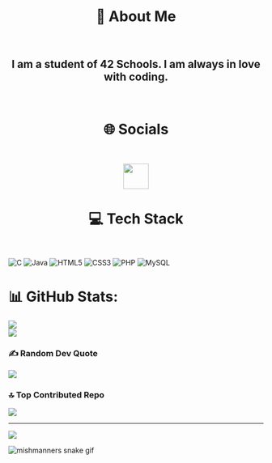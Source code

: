 <h1 align="center">💫 About Me</h1><br>

<h2 align="center">I am a student of 42 Schools. I am always in love with coding.</h2><br>

<h1 align="center">🌐 Socials</h1><br>

<p align="center">
  <a href="https://instagram.com/n4zerati">
    <img src="https://img.shields.io/badge/Instagram-%23E4405F.svg?logo=Instagram&logoColor=white"  height="50">
  </a>
</p>

<h1 align="center">💻 Tech Stack</h1><br>

![C](https://img.shields.io/badge/c-%2300599C.svg?style=for-the-badge&logo=c&logoColor=white) ![Java](https://img.shields.io/badge/java-%23ED8B00.svg?style=for-the-badge&logo=openjdk&logoColor=white) ![HTML5](https://img.shields.io/badge/html5-%23E34F26.svg?style=for-the-badge&logo=html5&logoColor=white) ![CSS3](https://img.shields.io/badge/css3-%231572B6.svg?style=for-the-badge&logo=css3&logoColor=white) ![PHP](https://img.shields.io/badge/php-%23777BB4.svg?style=for-the-badge&logo=php&logoColor=white) ![MySQL](https://img.shields.io/badge/mysql-4479A1.svg?style=for-the-badge&logo=mysql&logoColor=white)
# 📊 GitHub Stats:
![](https://github-readme-stats.vercel.app/api?username=mehmetdonmezz&theme=dark&hide_border=false&include_all_commits=false&count_private=false)<br/>
![](https://nirzak-streak-stats.vercel.app/?user=mehmetdonmezz&theme=dark&hide_border=false)<br/>

### ✍️ Random Dev Quote
![](https://quotes-github-readme.vercel.app/api?type=horizontal&theme=gruvbox)

### 🔝 Top Contributed Repo
![](https://github-contributor-stats.vercel.app/api?username=mehmetdonmezz&limit=5&theme=dark&combine_all_yearly_contributions=true)

---
[![](https://visitcount.itsvg.in/api?id=mehmetdonmezz&icon=7&color=3)](https://visitcount.itsvg.in)

![mishmanners snake gif](https://raw.githubusercontent.com/Sutil/Sutil/2b2fad3bf54522bb30c8c170591fc68ff51b69e6/github-contribution-grid-snake2.svg)
